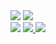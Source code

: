 <div>
  <img src="https://github-readme-stats.vercel.app/api?username=andrevitor103&count_private=true&show_icons=true&theme=onelight" />
  <img src="https://github-readme-stats.vercel.app/api/top-langs/?username=andrevitor103&count_private=true&show_icons=true&theme=onelight" />
</div>
  <a href="https://www.instagram.com/andree__vitor/" target="_blank"><img src="https://img.shields.io/badge/Instagram-E4405F?style=for-the-badge&logo=instagram&logoColor=white" /></a> 
   <a href="https://www.linkedin.com/in/andre-vitor-f-adams-3697391a4/" target="_blank"><img src="https://img.shields.io/badge/LinkedIn-0077B5?style=for-the-badge&logo=linkedin&logoColor=white" />
        <a href="https://www.youtube.com/channel/UCtZrvBHbztMwvz3uE2T5HPA" target="_blank"><img src="https://img.shields.io/badge/YouTube-FF0000?style=for-the-badge&logo=youtube&logoColor=white" /></a>           
</div>

</div>
